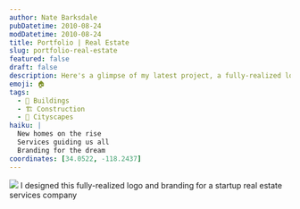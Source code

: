 ```yaml
---
author: Nate Barksdale
pubDatetime: 2010-08-24
modDatetime: 2010-08-24
title: Portfolio | Real Estate
slug: portfolio-real-estate
featured: false
draft: false
description: Here's a glimpse of my latest project, a fully-realized logo and branding for a startup real estate services company. "Our vision was to create a unique identity that speaks to modern homebuyers and sellers."
emoji: 🏠
tags:
  - 🏢 Buildings
  - 🏗️ Construction
  - 🌆 Cityscapes
haiku: |
  New homes on the rise  
  Services guiding us all  
  Branding for the dream
coordinates: [34.0522, -118.2437]
---
```


![](https://www.natebarksdale.com/wp-content/uploads/portfolio/know_card_530.jpg) I designed this fully-realized logo and branding for a startup real estate services company
